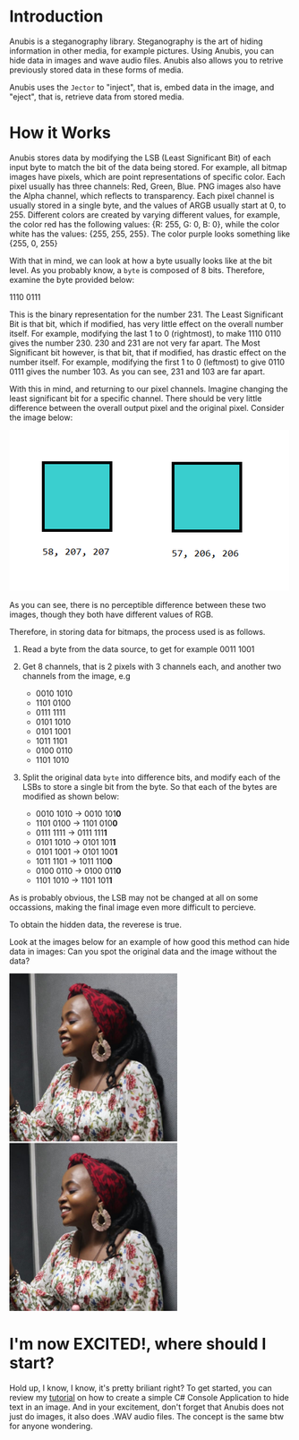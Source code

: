 # Introduction
Anubis is a steganography library. Steganography is the art of hiding information in other media, for example pictures. Using Anubis, you can hide data in images and wave audio files. Anubis also allows you to retrive previously stored data in these forms of media.

Anubis uses the `Jector` to "inject", that is, embed data in the image, and "eject", that is, retrieve data from stored media.

# How it Works
Anubis stores data by modifying the LSB (Least Significant Bit) of each input byte to match the bit of the data being stored. For example, all bitmap images have pixels, which are point representations of specific color. Each pixel usually has three channels: Red, Green, Blue. PNG images also have the Alpha channel, which reflects to transparency. Each pixel channel is usually stored in a single byte, and the values of ARGB usually start at 0, to 255. Different colors are created by varying different values, for example, the color red has the following values: {R: 255, G: 0, B: 0}, while the color white has the values: {255, 255, 255}. The color purple looks something like {255, 0, 255}

With that in mind, we can look at how a byte usually looks like at the bit level. As you probably know, a `byte` is composed of 8 bits. Therefore, examine the byte provided below:

 1110 0111

This is the binary representation for the number 231. The Least Significant Bit is that bit, which if modified, has very little effect on the overall number itself. For example, modifying the last 1 to 0 (rightmost), to make 1110 0110 gives the number 230. 230 and 231 are not very far apart. The Most Significant bit however, is that bit, that if modified, has drastic effect on the number itself. For example, modifying the first 1 to 0 (leftmost) to give  0110 0111 gives the number 103. As you can see, 231 and 103 are far apart.

With this in mind, and returning to our pixel channels. Imagine changing the least significant bit for a specific channel. There should be very little difference between the overall output pixel and the original pixel. Consider the image below:

<img src=".\images\lsb-difference-demonstration.png"/>

As you can see, there is no perceptible difference between these two images, though they both have different values of RGB.

Therefore, in storing data for bitmaps, the process used is as follows.
1. Read a byte from the data source, to get for example 0011 1001
2. Get 8 channels, that is 2 pixels with 3 channels each, and another two channels from the image, e.g 
    * 0010 1010
    * 1101 0100
    * 0111 1111
    * 0101 1010
    * 0101 1001
    * 1011 1101
    * 0100 0110
    * 1101 1010

3. Split the original data `byte` into difference bits, and modify each of the LSBs to store a single bit from the byte. So that each of the bytes are modified as shown below:
    * 0010 1010 -> 0010 101**0**
    * 1101 0100 -> 1101 010**0**
    * 0111 1111 -> 0111 111**1**
    * 0101 1010 -> 0101 101**1**
    * 0101 1001 -> 0101 100**1**
    * 1011 1101 -> 1011 110**0**
    * 0100 0110 -> 0100 011**0**
    * 1101 1010 -> 1101 101**1**

As is probably obvious, the LSB may not be changed at all on some occassions, making the final image even more difficult to percieve.

To obtain the hidden data, the reverese is true.

Look at the images below for an example of how good this method can hide data in images: Can you spot the original data and the image without the data?
<p float="left">
  <img src="images\x1.png" width="300"/>
  <img src="images\x2.png" width="300"/> 
</p>

# I'm now __EXCITED!__, where should I start?
Hold up, I know, I know, it's pretty briliant right? To get started, you can review my [tutorial](./Tutorial-CreateTextHidingApplication.md) on how to create a simple C# Console Application to hide text in an image. And in your excitement, don't forget that Anubis does not just do images, it also does .WAV audio files. The concept is the same btw for anyone wondering.
